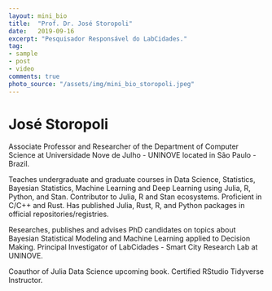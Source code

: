 ```yaml
---
layout: mini_bio
title:  "Prof. Dr. José Storopoli"
date:   2019-09-16
excerpt: "Pesquisador Responsável do LabCidades."
tag:
- sample
- post
- video
comments: true
photo_source: "/assets/img/mini_bio_storopoli.jpeg"
---
```

# José Storopoli

Associate Professor and Researcher of the Department of Computer Science at Universidade Nove de Julho - UNINOVE located in São Paulo - Brazil.

Teaches undergraduate and graduate courses in Data Science, Statistics, Bayesian Statistics, Machine Learning and Deep Learning using Julia, R, Python, and Stan. Contributor to Julia, R and Stan ecosystems. Proficient in C/C++ and Rust. Has published Julia, Rust, R, and Python packages in official repositories/registries.

Researches, publishes and advises PhD candidates on topics about Bayesian Statistical Modeling and Machine Learning applied to Decision Making. Principal Investigator of LabCidades - Smart City Research Lab at UNINOVE.

Coauthor of Julia Data Science upcoming book. Certified RStudio Tidyverse Instructor.